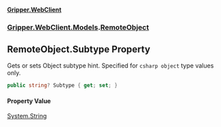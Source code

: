 #### [Gripper.WebClient](index 'index')
### [Gripper.WebClient.Models](Gripper_WebClient_Models 'Gripper.WebClient.Models').[RemoteObject](Gripper_WebClient_Models_RemoteObject 'Gripper.WebClient.Models.RemoteObject')
## RemoteObject.Subtype Property
Gets or sets Object subtype hint. Specified for ```csharp
object```
 type values only.  
```csharp
public string? Subtype { get; set; }
```
#### Property Value
[System.String](https://docs.microsoft.com/en-us/dotnet/api/System.String 'System.String')
